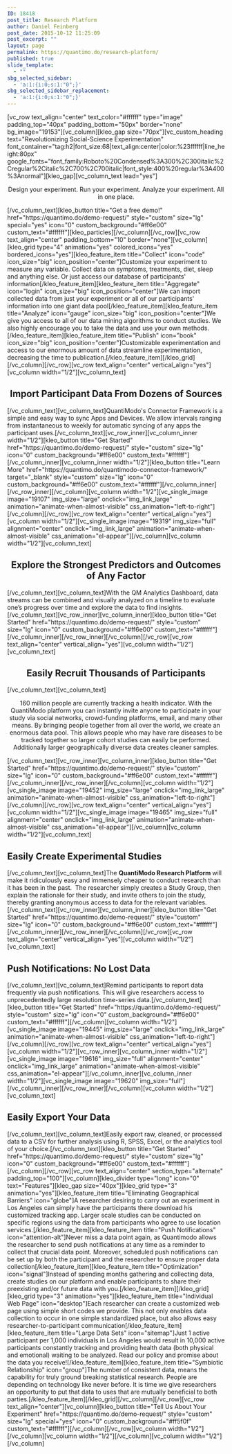 ```yaml
---
ID: 18418
post_title: Research Platform
author: Daniel Feinberg
post_date: 2015-10-12 11:25:09
post_excerpt: ""
layout: page
permalink: https://quantimo.do/research-platform/
published: true
slide_template:
  - ""
sbg_selected_sidebar:
  - 'a:1:{i:0;s:1:"0";}'
sbg_selected_sidebar_replacement:
  - 'a:1:{i:0;s:1:"0";}'
---
```

[vc_row text_align="center" text_color="#ffffff" type="image" padding_top="40px" padding_bottom="50px" border="none" bg_image="19153"][vc_column][kleo_gap size="70px"][vc_custom_heading text="Revolutionizing Social-Science Experimentation" font_container="tag:h2|font_size:68|text_align:center|color:%23ffffff|line_height:80px" google_fonts="font_family:Roboto%20Condensed%3A300%2C300italic%2Cregular%2Citalic%2C700%2C700italic|font_style:400%20regular%3A400%3Anormal"][kleo_gap][vc_column_text lead="yes"]
<p style="text-align: center;">Design your experiment. Run your experiment. Analyze your experiment. All in one place.</p>
[/vc_column_text][kleo_button title="Get a free demo!" href="https://quantimo.do/demo-request/" style="custom" size="lg" special="yes" icon="0" custom_background="#ff6e00" custom_text="#ffffff"][kleo_particles][/vc_column][/vc_row][vc_row text_align="center" padding_bottom="10" border="none"][vc_column][kleo_grid type="4" animation="yes" colored_icons="yes" bordered_icons="yes"][kleo_feature_item title="Collect" icon="code" icon_size="big" icon_position="center"]Customize your experiment to measure any variable. Collect data on symptoms, treatments, diet, sleep and anything else. Or just access our database of participants' information[/kleo_feature_item][kleo_feature_item title="Aggregate" icon="login" icon_size="big" icon_position="center"]We can import collected data from just your experiment or all of our participants' information into one giant data pool[/kleo_feature_item][kleo_feature_item title="Analyze" icon="gauge" icon_size="big" icon_position="center"]We give you access to all of our data mining algorithms to conduct studies. We also highly encourage you to take the data and use your own methods.[/kleo_feature_item][kleo_feature_item title="Publish" icon="book" icon_size="big" icon_position="center"]Customizable experimentation and access to our enormous amount of data streamline experimentation, decreasing the time to publication.[/kleo_feature_item][/kleo_grid][/vc_column][/vc_row][vc_row text_align="center" vertical_align="yes"][vc_column width="1/2"][vc_column_text]
<h2 style="text-align: center;">Import Participant Data From Dozens of Sources</h2>
[/vc_column_text][vc_column_text]QuantiModo's Connector Framework is a simple and easy way to sync Apps and Devices. We allow intervals ranging from instantaneous to weekly for automatic syncing of any apps the participant uses.[/vc_column_text][vc_row_inner][vc_column_inner width="1/2"][kleo_button title="Get Started" href="https://quantimo.do/demo-request/" style="custom" size="lg" icon="0" custom_background="#ff6e00" custom_text="#ffffff"][/vc_column_inner][vc_column_inner width="1/2"][kleo_button title="Learn More" href="https://quantimo.do/quantimodo-connector-framework/" target="_blank" style="custom" size="lg" icon="0" custom_background="#ff6e00" custom_text="#ffffff"][/vc_column_inner][/vc_row_inner][/vc_column][vc_column width="1/2"][vc_single_image image="19107" img_size="large" onclick="img_link_large" animation="animate-when-almost-visible" css_animation="left-to-right"][/vc_column][/vc_row][vc_row text_align="center" vertical_align="yes"][vc_column width="1/2"][vc_single_image image="19319" img_size="full" alignment="center" onclick="img_link_large" animation="animate-when-almost-visible" css_animation="el-appear"][/vc_column][vc_column width="1/2"][vc_column_text]
<h2 style="text-align: center;">Explore the Strongest Predictors and Outcomes of Any Factor</h2>
[/vc_column_text][vc_column_text]With the QM Analytics Dashboard, data streams can be combined and visually analyzed on a timeline to evaluate one’s progress over time and explore the data to find insights.[/vc_column_text][vc_row_inner][vc_column_inner][kleo_button title="Get Started" href="https://quantimo.do/demo-request/" style="custom" size="lg" icon="0" custom_background="#ff6e00" custom_text="#ffffff"][/vc_column_inner][/vc_row_inner][/vc_column][/vc_row][vc_row text_align="center" vertical_align="yes"][vc_column width="1/2"][vc_column_text]
<h2 style="text-align: center;">Easily Recruit Thousands of Participants</h2>
[/vc_column_text][vc_column_text]
<p style="text-align: center;">160 million people are currently tracking a health indicator. With the QuantiModo platform you can instantly invite anyone to participate in your study via social networks, crowd-funding platforms, email, and many other means. By bringing people together from all over the world, we create an enormous data pool. This allows people who may have rare diseases to be tracked together so larger cohort studies can easily be performed. Additionally larger geographically diverse data creates cleaner samples.</p>
[/vc_column_text][vc_row_inner][vc_column_inner][kleo_button title="Get Started" href="https://quantimo.do/demo-request/" style="custom" size="lg" icon="0" custom_background="#ff6e00" custom_text="#ffffff"][/vc_column_inner][/vc_row_inner][/vc_column][vc_column width="1/2"][vc_single_image image="19452" img_size="large" onclick="img_link_large" animation="animate-when-almost-visible" css_animation="left-to-right"][/vc_column][/vc_row][vc_row text_align="center" vertical_align="yes"][vc_column width="1/2"][vc_single_image image="19465" img_size="full" alignment="center" onclick="img_link_large" animation="animate-when-almost-visible" css_animation="el-appear"][/vc_column][vc_column width="1/2"][vc_column_text]
<h2>Easily Create Experimental Studies</h2>
[/vc_column_text][vc_column_text]<span style="font-weight: 400;">The </span><b>QuantiModo Research Platform </b><span style="font-weight: 400;">will make it ridiculously easy and immensely cheaper to conduct research than it has been in the past.  The researcher simply creates a Study Group, then explain the rationale for their study, and invite others to join the study, thereby granting anonymous access to data for the relevant variables.</span>[/vc_column_text][vc_row_inner][vc_column_inner][kleo_button title="Get Started" href="https://quantimo.do/demo-request/" style="custom" size="lg" icon="0" custom_background="#ff6e00" custom_text="#ffffff"][/vc_column_inner][/vc_row_inner][/vc_column][/vc_row][vc_row text_align="center" vertical_align="yes"][vc_column width="1/2"][vc_column_text]
<h2>Push Notifications: No Lost Data</h2>
[/vc_column_text][vc_column_text]Remind participants to report data frequently via push notifications. This will give researchers access to unprecedentedly large resolution time-series data.[/vc_column_text][kleo_button title="Get Started" href="https://quantimo.do/demo-request/" style="custom" size="lg" icon="0" custom_background="#ff6e00" custom_text="#ffffff"][/vc_column][vc_column width="1/2"][vc_single_image image="19445" img_size="large" onclick="img_link_large" animation="animate-when-almost-visible" css_animation="left-to-right"][/vc_column][/vc_row][vc_row text_align="center" vertical_align="yes"][vc_column width="1/2"][vc_row_inner][vc_column_inner width="1/2"][vc_single_image image="19616" img_size="full" alignment="center" onclick="img_link_large" animation="animate-when-almost-visible" css_animation="el-appear"][/vc_column_inner][vc_column_inner width="1/2"][vc_single_image image="19620" img_size="full"][/vc_column_inner][/vc_row_inner][/vc_column][vc_column width="1/2"][vc_column_text]
<h2>Easily Export Your Data</h2>
[/vc_column_text][vc_column_text]Easily export raw, cleaned, or processed data to a CSV for further analysis using R, SPSS, Excel, or the analytics tool of your choice.[/vc_column_text][kleo_button title="Get Started" href="https://quantimo.do/demo-request/" style="custom" size="lg" icon="0" custom_background="#ff6e00" custom_text="#ffffff"][/vc_column][/vc_row][vc_row text_align="center" section_type="alternate" padding_top="100"][vc_column][kleo_divider type="long" icon="0" text="Features"][kleo_gap size="40px"][kleo_grid type="3" animation="yes"][kleo_feature_item title="Eliminating Geographical Barriers" icon="globe"]A researcher desiring to carry out an experiment in Los Angeles can simply have the participants there download his customized tracking app. Larger scale studies can be conducted on specific regions using the data from participants who agree to use location services.[/kleo_feature_item][kleo_feature_item title="Push Notifications" icon="attention-alt"]Never miss a data point again, as Quantimodo allows the researcher to send push notifications at any time as a reminder to collect that crucial data point. Moreover, scheduled push notifications can be set up by both the participant and the researcher to ensure proper data collection[/kleo_feature_item][kleo_feature_item title="Optimization" icon="signal"]Instead of spending months gathering and collecting data, create studies on our platform and enable participants to share their preexisting and/or future data with you.[/kleo_feature_item][/kleo_grid][kleo_grid type="3" animation="yes"][kleo_feature_item title="Individual Web Page" icon="desktop"]Each researcher can create a customized web page using simple short codes we provide. This not only enables data collection to occur in one simple standardized place, but also allows easy researcher-to-participant communication[/kleo_feature_item][kleo_feature_item title="Large Data Sets" icon="sitemap"]Just 1 active participant per 1,000 individuals in Los Angeles would result in 10,000 active participants constantly tracking and providing health data (both physical and emotional) waiting to be analyzed. Read our policy and promise about the data you receive![/kleo_feature_item][kleo_feature_item title="Symbiotic Relationship" icon="group"]The number of consistent data, means the capability for truly ground breaking statistical research. People are depending on technology like never before. It is time we give researchers an opportunity to put that data to uses that are mutually beneficial to both parties.[/kleo_feature_item][/kleo_grid][/vc_column][/vc_row][vc_row text_align="center"][vc_column][kleo_button title="Tell Us About Your Experiment" href="https://quantimo.do/demo-request/" style="custom" size="lg" special="yes" icon="0" custom_background="#ff5f0f" custom_text="#ffffff"][/vc_column][/vc_row][vc_column width="1/2"][/vc_column][vc_column width="1/2"][/vc_column][vc_column width="1/2"][/vc_column]